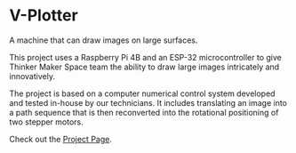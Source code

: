 # V-Plotter
A machine that can draw images on large surfaces.

This project uses a Raspberry Pi 4B and an ESP-32 microcontroller to give Thinker Maker Space team the ability to draw large images intricately and innovatively.

The project is based on a computer numerical control system developed and tested in-house by our technicians. It includes translating an image into a path sequence that is then reconverted into the rotational positioning of two stepper motors.

Check out the [Project Page].

[Project Page]: https://makerspace.cyens.org.cy/portfolio/custom-v-plotter/
